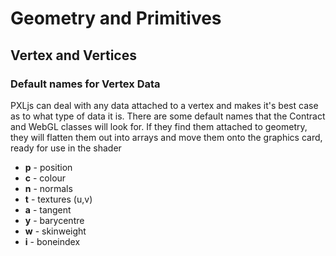# Geometry and Primitives


## Vertex and Vertices

### Default names for Vertex Data

PXLjs can deal with any data attached to a vertex and makes it's best case as to what type of data it is. There are some default names that the Contract and WebGL classes will look for. If they find them attached to geometry, they will flatten them out into arrays and move them onto the graphics card, ready for use in the shader

- **p** - position
- **c** - colour
- **n** - normals
- **t** - textures (u,v)
- **a** - tangent
- **y** - barycentre
- **w** - skinweight
- **i** - boneindex
